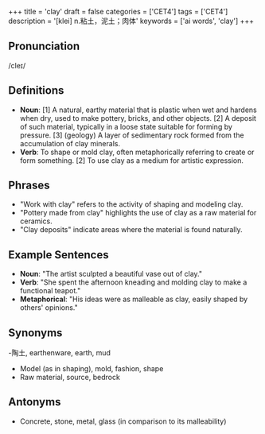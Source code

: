 +++
title = 'clay'
draft = false
categories = ['CET4']
tags = ['CET4']
description = '[klei] n.粘土，泥土；肉体'
keywords = ['ai words', 'clay']
+++

## Pronunciation
/cleɪ/

## Definitions
- **Noun**: [1] A natural, earthy material that is plastic when wet and hardens when dry, used to make pottery, bricks, and other objects. [2] A deposit of such material, typically in a loose state suitable for forming by pressure. [3] (geology) A layer of sedimentary rock formed from the accumulation of clay minerals.
- **Verb**: To shape or mold clay, often metaphorically referring to create or form something. [2] To use clay as a medium for artistic expression.

## Phrases
- "Work with clay" refers to the activity of shaping and modeling clay.
- "Pottery made from clay" highlights the use of clay as a raw material for ceramics.
- "Clay deposits" indicate areas where the material is found naturally.

## Example Sentences
- **Noun**: "The artist sculpted a beautiful vase out of clay."
- **Verb**: "She spent the afternoon kneading and molding clay to make a functional teapot."
- **Metaphorical**: "His ideas were as malleable as clay, easily shaped by others' opinions."

## Synonyms
-陶土, earthenware, earth, mud
- Model (as in shaping), mold, fashion, shape
- Raw material, source, bedrock

## Antonyms
- Concrete, stone, metal, glass (in comparison to its malleability)
